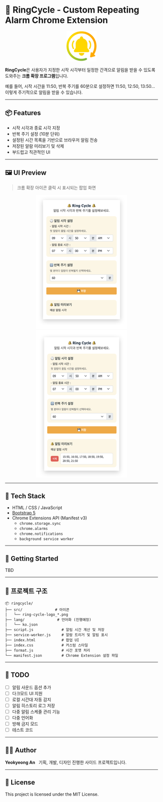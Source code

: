 # 🔔 RingCycle - Custom Repeating Alarm Chrome Extension

<p align="center">
  <img src="./src/ring-cycle-logo_128.png" style="width:100px;"/>
</p>

**RingCycle**은 사용자가 지정한 시작 시각부터 일정한 간격으로 알림을 받을 수 있도록 도와주는 **크롬 확장 프로그램**입니다.

예를 들어, 시작 시간을 11:50, 반복 주기를 60분으로 설정하면 11:50, 12:50, 13:50… 이렇게 주기적으로 알림을 받을 수 있습니다.

---

## 📦 Features

- 시작 시각과 종료 시각 지정
- 반복 주기 설정 (10분 단위)
- 설정된 시간 목록을 기반으로 브라우저 알림 전송
- 저장된 알람 미리보기 및 삭제
- 부드럽고 직관적인 UI

---

## 🖼 UI Preview

> 크롬 확장 아이콘 클릭 시 표시되는 팝업 화면

<!-- <p align="center">
  <img src="./src/ring-cycle-preview_01.png" style="width:300px;"/>
  <img src="./src/ring-cycle-preview_02.png" style="width:300px;"/>
</p> -->

 <p align="center">
  <img src="./src/ring-cycle-preview_01.png" style="width:300px;" />
  <img src="./src/ring-cycle-preview_02.png" style="width:300px;"/>
<p>

---

## 🔧 Tech Stack

- HTML / CSS / JavaScript
- [Bootstrap 5](https://getbootstrap.com/)
- Chrome Extensions API (Manifest v3)
  - `chrome.storage.sync`
  - `chrome.alarms`
  - `chrome.notifications`
  - `background service worker`

---

## 🚀 Getting Started

TBD

---

## 📁 프로젝트 구조

```
📦 ringcycle/
├── src/               # 아이콘
│   └── ring-cycle-logo_*.png
├── lang/               # 언어화 (진행예정)
│   └── ko.json
├── script.js             # 알림 시간 계산 및 저장
├── service-worker.js     # 알람 트리거 및 알림 표시
├── index.html            # 팝업 UI
├── index.css             # 커스텀 스타일
├── format.js             # 시간 포맷 처리
└── manifest.json         # Chrome Extension 설정 파일
```

---

## 📝 TODO

- [ ] 알림 사운드 옵션 추가
- [ ] 다크모드 UI 지원
- [ ] 로컬 시간대 자동 감지
- [ ] 알림 히스토리 로그 저장
- [ ] 다중 알림 스케줄 관리 기능
- [ ] 다중 언어화
- [ ] 방해 금지 모드
- [ ] 테스트 코드

---

## 👩‍💻 Author

**Yeokyeong An**  
기획, 개발, 디자인 진행한 사이드 프로젝트입니다.

---

## 📜 License

This project is licensed under the MIT License.
